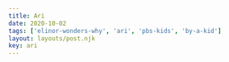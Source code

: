 ```yaml
---
title: Ari
date: 2020-10-02
tags: ['elinor-wonders-why', 'ari', 'pbs-kids', 'by-a-kid']
layout: layouts/post.njk
key: ari
---
```

